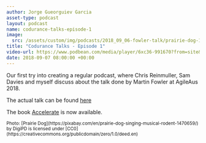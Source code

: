 ```yaml
---
author: Jorge Gueorguiev Garcia
asset-type: podcast
layout: podcast
name: codurance-talks-episode-1
image: 
  src: /assets/custom/img/podcasts/2018_09_06-fowler-talk/prairie-dog-1470659_1280.jpg
title: "Codurance Talks - Episode 1"
video-url: https://www.podbean.com/media/player/6xc36-991670?from=site&vjs=1&skin=1&fonts=Helvetica&auto=0&download=
date: 2018-09-07 08:00:00 +00:00
---
```


Our first try into creating a regular podcast, where Chris Reinmuller, Sam Davies and myself discuss about the talk done by Martin Fowler at AgileAus 2018.

The actual talk can be found [here](https://www.infoq.com/presentations/agile-2018)

The book [Accelerate](https://itrevolution.com/book/accelerate/) is now available.


<sub>
Photo: [Prairie Dog](https://pixabay.com/en/prairie-dog-singing-musical-rodent-1470659/) by DigiPD is licensed under [CC0](https://creativecommons.org/publicdomain/zero/1.0/deed.en)
</sub>
